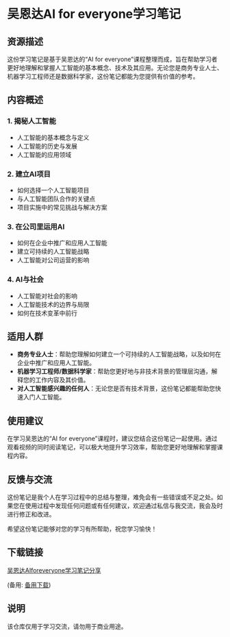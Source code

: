 # 吴恩达AI for everyone学习笔记

## 资源描述

这份学习笔记是基于吴恩达的“AI for everyone”课程整理而成，旨在帮助学习者更好地理解和掌握人工智能的基本概念、技术及其应用。无论您是商务专业人士、机器学习工程师还是数据科学家，这份笔记都能为您提供有价值的参考。

## 内容概述

### 1. 揭秘人工智能
- 人工智能的基本概念与定义
- 人工智能的历史与发展
- 人工智能的应用领域

### 2. 建立AI项目
- 如何选择一个人工智能项目
- 与人工智能团队合作的关键点
- 项目实施中的常见挑战与解决方案

### 3. 在公司里运用AI
- 如何在企业中推广和应用人工智能
- 建立可持续的人工智能战略
- 人工智能对公司运营的影响

### 4. AI与社会
- 人工智能对社会的影响
- 人工智能技术的边界与局限
- 如何在技术变革中前行

## 适用人群

- **商务专业人士**：帮助您理解如何建立一个可持续的人工智能战略，以及如何在企业中推广和应用人工智能。
- **机器学习工程师/数据科学家**：帮助您更好地与非技术背景的管理层沟通，解释您的工作内容及其价值。
- **对人工智能感兴趣的任何人**：无论您是否有技术背景，这份笔记都能帮助您快速入门人工智能。

## 使用建议

在学习吴恩达的“AI for everyone”课程时，建议您结合这份笔记一起使用。通过观看视频的同时阅读笔记，可以极大地提升学习效率，帮助您更好地理解和掌握课程内容。

## 反馈与交流

这份笔记是我个人在学习过程中的总结与整理，难免会有一些错误或不足之处。如果您在使用过程中发现任何问题或有任何建议，欢迎通过私信与我交流，我会及时进行修正和改进。

希望这份笔记能够对您的学习有所帮助，祝您学习愉快！

## 下载链接
[吴恩达AIforeveryone学习笔记分享](https://pan.quark.cn/s/d6ce1cb6ae6b) 

(备用: [备用下载](https://pan.baidu.com/s/1qZw5X-WaYjrNGjLhH_9BMg?pwd=1234))

## 说明

该仓库仅用于学习交流，请勿用于商业用途。
